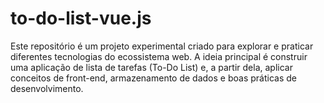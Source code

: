 # to-do-list-vue.js
Este repositório é um projeto experimental criado para explorar e praticar diferentes tecnologias do ecossistema web. A ideia principal é construir uma aplicação de lista de tarefas (To-Do List) e, a partir dela, aplicar conceitos de front-end, armazenamento de dados e boas práticas de desenvolvimento.
